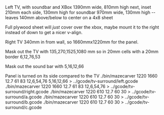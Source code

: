 Left TV, with soundbar and XBox
1390mm wide, 810mm high
next, inset 210mm each side, 130mm high for
  soundbar 970mm wide, 130mm high
--leaves 140mm above/below to center on a 4x8 sheet

Full plywood sheet will *just* cover over the xbox, maybe mount it to
the right instead of down to get a nicer v-align.

Right TV 340mm in from wall, so 1660mmx1220mm for the panel.

Mask out the TV with 135,270,1525,1080 mm so in 20mm cells with a 20mm border
6,12,76,53

Mask out the sound bar with 5,16,12,66

Panel is turned on its side compared to the TV
./bin/mazecarver 1220 1660 12.7 61 83 12,6,54,76 5,16,12,66  > ../gcode/tv-surround/left.gcode
./bin/mazecarver 1220 1660 12.7 61 83 12,6,54,76 > ../gcode/tv-surround/right.gcode
./bin/mazecarver 1220 610 12.7 60 30 > ../gcode/tv-surround/a.gcode
./bin/mazecarver 1220 610 12.7 60 30 > ../gcode/tv-surround/b.gcode
./bin/mazecarver 1220 610 12.7 60 30 > ../gcode/tv-surround/c.gcode

